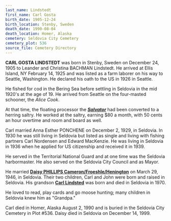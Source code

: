 ```yaml
---
last_name: Lindstedt
first_name: Carl Gosta
birth_date: 1905-12-24
birth_location: Stenby, Sweden
death_date: 1990-08-04
death_location: Homer, Alaska
cemetery: Seldovia City Cemetery
cemetery_plot: 536
source_file: Cemetery Directory
---
```

**CARL GOSTA LINDSTEDT** was born in Stenby, Sweden on December 24, 1905 to Leander and Christina BACHMAN Lindstedt. He arrived at Ellis Island, NY February 14, 1925 and was listed as a farm laborer on his way to Seattle, Washington. He declared his oath to the US in 1926 in Seattle. 

He fished for cod in the Bering Sea before settling in Seldovia in the mid 1920's at the age of 19. He arrived from Seattle on the four-masted schooner, the *Alice Cook*. 

At that time, the floating processor the [***Salvator***](../_boats/Salvator_The.md) had been converted to a herring saltry.  He worked at the saltry, earning $80 a month, with 50 cents an hour overtime and room and board as well. 

Carl married Anna Esther PONCHENE on December 2, 1929, in Seldovia. In 1930 he was still living in Seldovia but listed as single and living with fishing partners Carl Nordensen and Edward MacKenzie.  He was living in Seldovia in 1936 when he applied for US citizenship and received it in 1939. 

He served in the Territorial National Guard and at one time was the Seldovia harbormaster. He also served on the Seldovia City Council and as Mayor.

He married [**Daisy PHILLIPS Cameron/Froeshle/Henington**](Lindstedt_Daisy_Phillips.md) on March 29, 1946, in Seldovia. Their two children, Carl and John were born and raised in Seldovia. His grandson [**Carl Lindsted**](./Lindstedt_Carl_III.md) was born and died in Seldovia in 1970.

He loved to read, play cards and go moose hunting; many children in Seldovia knew him as "Grandpa."

Carl died in Homer, Alaska August 2, 1990 and is buried in the Seldovia City Cemetery in Plot #536.  Daisy died in Seldovia on December 14, 1999.




